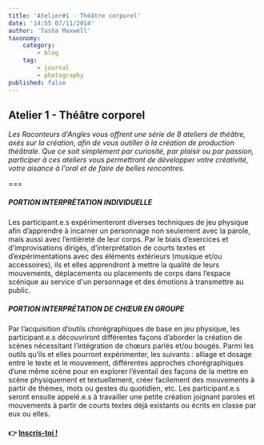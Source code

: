 ```yaml
---
title: 'Atelier#1 - Théâtre corporel'
date: '14:55 07/11/2014'
author: 'Tasha Maxwell'
taxonomy:
    category:
        - blog
    tag:
        - journal
        - photography
published: false
---
```


## Atelier 1 - Théâtre corporel

_Les Raconteurs d'Angles vous offrent une série de 8 ateliers de théâtre, axés sur la création, afin de vous outiller à la création de production théâtrale.
Que ce soit simplement par curiosité, par plaisir ou par passion, participer à ces ateliers vous permettront de développer votre créativité, votre aisance à l'oral et de faire de belles rencontres._

===

##### PORTION INTERPRÉTATION INDIVIDUELLE

Les participant.e.s expérimenteront diverses techniques de jeu physique afin d’apprendre à incarner un personnage non seulement avec la parole, mais aussi avec l’entièreté de leur corps. Par le biais d’exercices et d’improvisations dirigés, d’interprétation de courts textes et d’expérimentations avec des éléments extérieurs (musique et/ou accessoires), ils et elles apprendront à mettre la qualité de leurs mouvements, déplacements ou placements de corps dans l’espace scénique au service d'un personnage et des émotions à transmettre au public.


##### PORTION INTERPRÉTATION DE CHŒUR EN GROUPE

Par l’acquisition d’outils chorégraphiques de base en jeu physique, les participant.e.s découvriront différentes façons d’aborder la création de scènes nécessitant l’intégration de chœurs parlés et/ou bougés. Parmi les outils qu’ils et elles pourront expérimenter, les suivants : alliage et dosage entre le texte et le mouvement, différentes approches chorégraphiques d’une même scène pour en explorer l’éventail des façons de la mettre en scène physiquement et textuellement, créer facilement des mouvements à partir de thèmes, mots ou gestes du quotidien, etc. Les participant.e.s seront ensuite appelé.e.s à travailler une petite création joignant paroles et mouvements à partir de courts textes déjà existants ou écrits en classe par eux ou elles.

#### 👉 [Inscris-toi !](https://lepointdevente.com/billets/kbg240926001)
